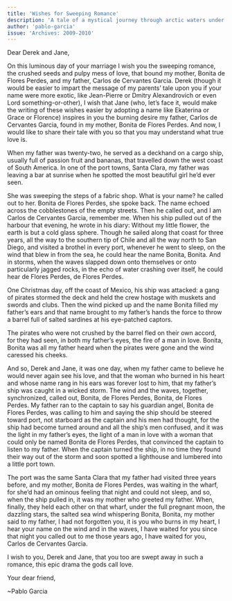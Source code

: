 ```yaml
---
title: 'Wishes for Sweeping Romance'
description: 'A tale of a mystical journey through arctic waters under a celestial dance.'
author: 'pablo-garcia'
issue: 'Archives: 2009-2010'
---
```

Dear Derek and Jane,

On this luminous day of your marriage I wish you the sweeping romance, the crushed seeds and pulpy mess of love, that bound my mother, Bonita de Flores Perdes, and my father, Carlos de Cervantes Garcia. Derek (though it would be easier to impart the message of my parents’ tale upon you if your name were more exotic, like Jean-Pierre or Dmitry Alexandrovich or even Lord something-or-other), I wish that Jane (who, let’s face it, would make the writing of these wishes easier by adopting a name like Ekaterina or Grace or Florence) inspires in you the burning desire my father, Carlos de Cervantes Garcia, found in my mother, Bonita de Flores Perdes. And now, I would like to share their tale with you so that you may understand what true love is.

When my father was twenty-two, he served as a deckhand on a cargo ship, usually full of passion fruit and bananas, that travelled down the west coast of South America. In one of the port towns, Santa Clara, my father was leaving a bar at sunrise when he spotted the most beautiful girl he’d ever seen.

She was sweeping the steps of a fabric shop. What is your name? he called out to her. Bonita de Flores Perdes, she spoke back. The name echoed across the cobblestones of the empty streets. Then he called out, and I am Carlos de Cervantes Garcia, remember me. When his ship pulled out of the harbour that evening, he wrote in his diary: Without my little flower, the earth is but a cold glass sphere. Though he sailed along that coast for three years, all the way to the southern tip of Chile and all the way north to San Diego, and visited a brothel in every port, whenever he went to sleep, on the wind that blew in from the sea, he could hear the name Bonita, Bonita. And in storms, when the waves slapped down onto themselves or onto particularly jagged rocks, in the echo of water crashing over itself, he could hear de Flores Perdes, de Flores Perdes.

One Christmas day, off the coast of Mexico, his ship was attacked: a gang of pirates stormed the deck and held the crew hostage with muskets and swords and clubs. Then the wind picked up and the name Bonita filled my father’s ears and that name brought to my father’s hands the force to throw a barrel full of salted sardines at his eye-patched captors.

The pirates who were not crushed by the barrel fled on their own accord, for they had seen, in both my father’s eyes, the fire of a man in love. Bonita, Bonita was all my father heard when the pirates were gone and the wind caressed his cheeks.

And so, Derek and Jane, it was one day, when my father came to believe he would never again see his love, and that the woman who burned in his heart and whose name rang in his ears was forever lost to him, that my father’s ship was caught in a wicked storm. The wind and the waves, together, synchronized, called out, Bonita, de Flores Perdes, Bonita, de Flores Perdes. My father ran to the captain to say his guardian angel, Bonita de Flores Perdes, was calling to him and saying the ship should be steered toward port, not starboard as the captain and his men had thought, for the ship had become turned around and all the ship’s men confused, and it was the light in my father’s eyes, the light of a man in love with a woman that could only be named Bonita de Flores Perdes, that convinced the captain to listen to my father. When the captain turned the ship, in no time they found their way out of the storm and soon spotted a lighthouse and lumbered into a little port town.

The port was the same Santa Clara that my father had visited three years before, and my mother, Bonita de Flores Perdes, was waiting in the wharf, for she’d had an ominous feeling that night and could not sleep, and so, when the ship pulled in, it was my mother who greeted my father. When, finally, they held each other on that wharf, under the full pregnant moon, the dazzling stars, the salted sea wind whispering Bonita, Bonita, my mother said to my father, I had not forgotten you, it is you who burns in my heart, I hear your name on the wind and in the waves, I have waited for you since that night you called out to me those years ago, I have waited for you, Carlos de Cervantes Garcia.

I wish to you, Derek and Jane, that you too are swept away in such a romance, this epic drama the gods call love.

Your dear friend,

~Pablo Garcia